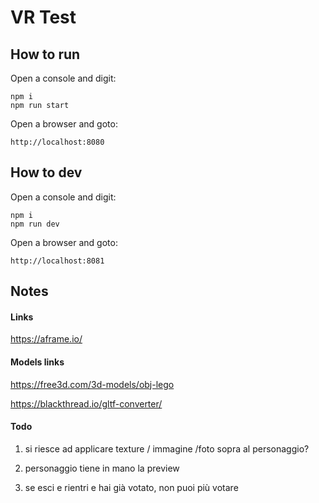 # VR Test

## How to run
Open a console and digit:
```
npm i
npm run start
```

Open a browser and goto:
```
http://localhost:8080
```

## How to dev
Open a console and digit:
```
npm i
npm run dev
```

Open a browser and goto:
```
http://localhost:8081
```

## Notes

#### Links

https://aframe.io/

#### Models links
https://free3d.com/3d-models/obj-lego

https://blackthread.io/gltf-converter/


#### Todo

1. si riesce ad applicare texture / immagine /foto sopra al personaggio?

2. personaggio tiene in mano la preview

3. se esci e rientri e hai già votato, non puoi più votare